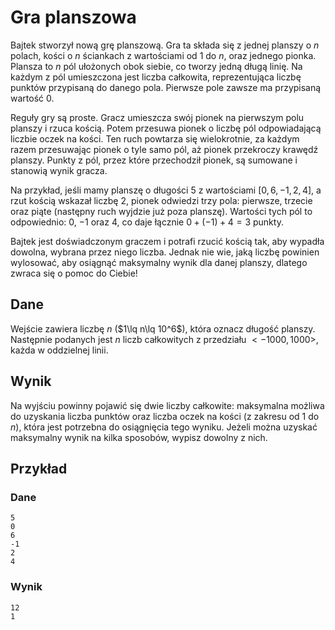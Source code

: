 # Gra planszowa

Bajtek stworzył nową grę planszową. Gra ta składa się z jednej planszy o $n$ polach, kości o $n$ ściankach z wartościami od $1$ do $n$, oraz jednego pionka. Plansza to $n$ pól ułożonych obok siebie, co tworzy jedną długą linię. Na każdym z pól umieszczona jest liczba całkowita, reprezentująca liczbę punktów przypisaną do danego pola. Pierwsze pole zawsze ma przypisaną wartość $0$.

Reguły gry są proste. Gracz umieszcza swój pionek na pierwszym polu planszy i rzuca kością. Potem przesuwa pionek o liczbę pól odpowiadającą liczbie oczek na kości. Ten ruch powtarza się wielokrotnie, za każdym razem przesuwając pionek o tyle samo pól, aż pionek przekroczy krawędź planszy. Punkty z pól, przez które przechodził pionek, są sumowane i stanowią wynik gracza.

Na przykład, jeśli mamy planszę o długości $5$ z wartościami $[0, 6, -1, 2, 4]$, a rzut kością wskazał liczbę $2$, pionek odwiedzi trzy pola: pierwsze, trzecie oraz piąte (następny ruch wyjdzie już poza planszę). Wartości tych pól to odpowiednio: $0$, $-1$ oraz $4$, co daje łącznie $0+(-1)+4=3$ punkty.

Bajtek jest doświadczonym graczem i potrafi rzucić kością tak, aby wypadła dowolna, wybrana przez niego liczba. Jednak nie wie, jaką liczbę powinien wylosować, aby osiągnąć maksymalny wynik dla danej planszy, dlatego zwraca się o pomoc do Ciebie!

## Dane

Wejście zawiera liczbę $n$ ($1\lq n\lq 10^6$), która oznacz długość planszy. Następnie podanych jest $n$ liczb całkowitych z przedziału $<-1000, 1000>$, każda w oddzielnej linii.

## Wynik

Na wyjściu powinny pojawić się dwie liczby całkowite: maksymalna możliwa do uzyskania liczba punktów oraz liczba oczek na kości (z zakresu od $1$ do $n$), która jest potrzebna do osiągnięcia tego wyniku. Jeżeli można uzyskać maksymalny wynik na kilka sposobów, wypisz dowolny z nich.

## Przykład

### Dane

```
5
0
6
-1
2
4
```

### Wynik

```
12
1
```
